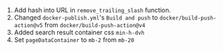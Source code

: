 1. Add hash into URL in `remove_trailing_slash` function.
2. Changed `docker-publish.yml`'s `Build and push` to `docker/build-push-action@v5` from `docker/build-push-action@v4`
3. Added search result container css `min-h-dvh`
4. Set `pageDataContainer` to `mb-2` from `mb-20`